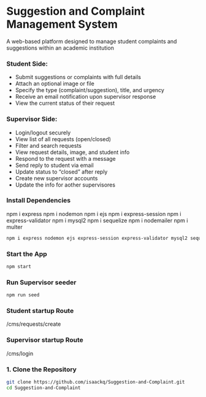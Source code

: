 # Suggestion and Complaint Management System

A web-based platform designed to manage student complaints and suggestions within an academic institution

### Student Side:

- Submit suggestions or complaints with full details
- Attach an optional image or file
- Specify the type (complaint/suggestion), title, and urgency
- Receive an email notification upon supervisor response
- View the current status of their request

### Supervisor Side:

- Login/logout securely
- View list of all requests (open/closed)
- Filter and search requests
- View request details, image, and student info
- Respond to the request with a message
- Send reply to student via email
- Update status to “closed” after reply
- Create new supervisor accounts
- Update the info for aother supervisores

### Install Dependencies

npm i express
npm i nodemon
npm i ejs
npm i express-session
npm i express-validator
npm i mysql2
npm i sequelize
npm i nodemailer
npm i multer

```bash
npm i express nodemon ejs express-session express-validator mysql2 sequelize nodemailer multer
```
### Start the App

```bash
npm start
```

### Run Supervisor seeder
```bash
npm run seed
```
### Student startup Route

/cms/requests/create

### Supervisor startup Route

/cms/login

### 1. Clone the Repository

```bash
git clone https://github.com/isaackq/Suggestion-and-Complaint.git
cd Suggestion-and-Complaint
```
